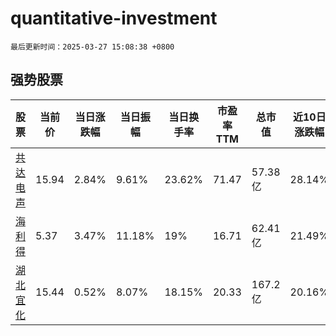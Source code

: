 # quantitative-investment

`最后更新时间：2025-03-27 15:08:38 +0800`

## 强势股票

|股票|当前价|当日涨跌幅|当日振幅|当日换手率|市盈率TTM|总市值|近10日涨跌幅|
|----|----|----|----|----|----|----|----|
|[共达电声](https://xueqiu.com/S/SZ002655)|15.94|2.84%|9.61%|23.62%|71.47|57.38亿|28.14%|
|[海利得](https://xueqiu.com/S/SZ002206)|5.37|3.47%|11.18%|19%|16.71|62.41亿|21.49%|
|[湖北宜化](https://xueqiu.com/S/SZ000422)|15.44|0.52%|8.07%|18.15%|20.33|167.2亿|20.16%|

